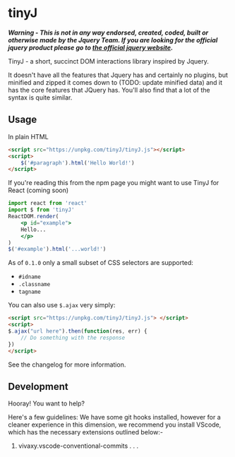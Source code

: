 # tinyJ
***Warning - This is not in any way endorsed, created, coded, built or otherwise made by the Jquery Team. If you are looking for the official jquery product please go to [the official jquery website](https://jquery.com).***

TinyJ - a short, succinct DOM interactions library inspired by Jquery. 

It doesn't have all the features that Jquery has and certainly no plugins, but minified and zipped it comes down to (TODO: update minified data) and it has the core features that JQuery has. You'll also find that a lot of the syntax is quite similar.

## Usage
In plain HTML
```html
<script src="https://unpkg.com/tinyJ/tinyJ.js"></script>
<script>
    $('#paragraph').html('Hello World!')
</script>
```

If you're reading this from the npm page you might want to use 
TinyJ for React (coming soon)
```jsx
import react from 'react'
import $ from 'tinyJ'
ReactDOM.render(
    <p id="example">
    Hello...
    </p>
)
$('#example').html('...world!')
```

As of `0.1.0` only a small subset of CSS selectors are supported: 
* `#idname`
* `.classname`
* `tagname`

You can also use `$.ajax` very simply:

```html
<script src="https://unpkg.com/tinyJ/tinyJ.js"> </script>
<script>
$.ajax("url here").then(function(res, err) {
    // Do something with the response
})
</script>
```
See the changelog for more information.

## Development

Hooray! You want to help? 

Here's a few guidelines:
We have some git hooks installed, however for a cleaner experience in this dimension, we recommend you install VScode, which has the necessary extensions outlined below:-
1. vivaxy.vscode-conventional-commits
.
.
.

